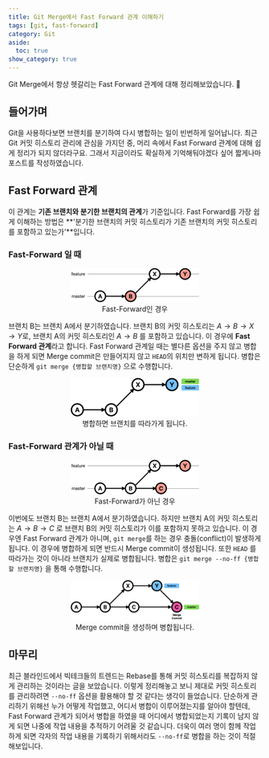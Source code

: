 ```yaml
---
title: Git Merge에서 Fast Forward 관계 이해하기
tags: [git, fast-forward]
category: Git
aside:
  toc: true
show_category: true
---
```


Git Merge에서 항상 헷갈리는 Fast Forward 관계에 대해 정리해보았습니다. 🙌

<!--more-->

## 들어가며

Git을 사용하다보면 브랜치를 분기하여 다시 병합하는 일이 빈번하게 일어납니다. 최근 Git 커밋 히스토리 관리에 관심을 가지던 중, 머리 속에서 Fast Forward 관계에 대해 쉽게 정리가 되지 않더라구요. 그래서 지금이라도 확실하게 기억해둬야겠다 싶어 짧게나마 포스트를 작성하였습니다.



## Fast Forward 관계

이 관계는 **기존 브랜치와 분기한 브랜치의 관계**가 기준입니다. Fast Forward를 가장 쉽게 이해하는 방법은 **'분기한 브랜치의 커밋 히스토리가 기존 브랜치의 커밋 히스토리를 포함하고 있는가'**입니다. 

### Fast-Forward 일 때

<center>
  <figure>
    <img src='/assets/images/2021-12-05-git-merge-fast-forward/fast-forward.png'
    loading="lazy" 
    style="zoom:25%;">
    <figcaption style="text-align: center;">Fast-Forward인 경우</figcaption>
  </figure>
</center>

브랜치 B는 브랜치 A에서 분기하였습니다. 브랜치 B의 커밋 히스토리는 $A \to B \to X \to Y$로, 브랜치 A의 커밋 히스토리인 $A \to B$ 를 포함하고 있습니다. 이 경우에 **Fast Forward 관계**라고 합니다. Fast Forward 관계일 때는 별다른 옵션을 주지 않고 병합을 하게 되면 Merge commit은 만들어지지 않고 `HEAD`의 위치만 변하게 됩니다. 병합은 단순하게 `git merge {병합할 브랜치명}` 으로 수행합니다.

<center>
  <figure>
    <img src='/assets/images/2021-12-05-git-merge-fast-forward/ff-merge.png'
    loading="lazy" 
    style="zoom:25%;">
    <figcaption style="text-align: center;">병합하면 브랜치를 따라가게 됩니다.</figcaption>
  </figure>
</center>


### Fast-Forward 관계가 아닐 때

<center>
  <figure>
    <img src='/assets/images/2021-12-05-git-merge-fast-forward/non-fast-forward.png'
    loading="lazy" 
    style="zoom:25%;">
    <figcaption style="text-align: center;">Fast-Forward가 아닌 경우</figcaption>
  </figure>
</center>


이번에도 브랜치 B는 브랜치 A에서 분기하였습니다. 하지만 브랜치 A의 커밋 히스토리는 $A \to B \to C$ 로 브랜치 B의 커밋 히스토리가 이를 포함하지 못하고 있습니다. 이 경우엔 Fast Forward 관계가 아니며, `git merge`를 하는 경우 충돌(conflict)이 발생하게 됩니다. 이 경우에 병합하게 되면 반드시 Merge commit이 생성됩니다. 또한 `HEAD` 를 따라가는 것이 아니라 브랜치가 실제로 병합됩니다. 병합은 `git merge --no-ff {병합할 브랜치명}` 을 통해 수행합니다.

<center>
  <figure>
    <img src='/assets/images/2021-12-05-git-merge-fast-forward/no-ff-merge.png'
    loading="lazy" 
    style="zoom:25%;">
    <figcaption style="text-align: center;">Merge commit을 생성하며 병합됩니다.</figcaption>
  </figure>
</center>

## 마무리

최근 블라인드에서 빅테크들의 트렌드는 Rebase를 통해 커밋 히스토리를 복잡하지 않게 관리하는 것이라는 글을 보았습니다. 이렇게 정리해놓고 보니 제대로 커밋 히스토리를 관리하려면 `--no-ff` 옵션을 활용해야 할 것 같다는 생각이 들었습니다. 단순하게 관리하기 위해선 누가 어떻게 작업했고, 어디서 병합이 이루어졌는지를 알아야 할텐데, Fast Forward 관계가 되어서 병합을 하였을 때 어디에서 병합되었는지 기록이 남지 않게 되면 나중에 작업 내용을 추적하기 어려울 것 같습니다. 더욱이 여러 명이 함께 작업하게 되면 각자의 작업 내용을 기록하기 위해서라도 `--no-ff`로 병합을 하는 것이 적절해보입니다.

